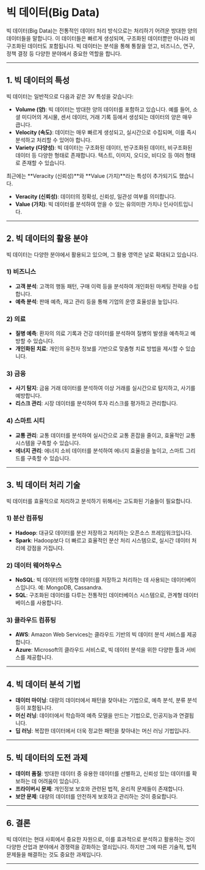 # 빅 데이터(Big Data)

빅 데이터(Big Data)는 전통적인 데이터 처리 방식으로는 처리하기 어려운 방대한 양의 데이터들을 말합니다. 이 데이터들은 빠르게 생성되며, 구조화된 데이터뿐만 아니라 비구조화된 데이터도 포함됩니다. 빅 데이터는 분석을 통해 통찰을 얻고, 비즈니스, 연구, 정책 결정 등 다양한 분야에서 중요한 역할을 합니다.

---

## 1. 빅 데이터의 특성

빅 데이터는 일반적으로 다음과 같은 3V 특성을 갖습니다:

- **Volume (양)**: 빅 데이터는 방대한 양의 데이터를 포함하고 있습니다. 예를 들어, 소셜 미디어의 게시물, 센서 데이터, 거래 기록 등에서 생성되는 데이터의 양은 매우 큽니다.
- **Velocity (속도)**: 데이터는 매우 빠르게 생성되고, 실시간으로 수집되며, 이를 즉시 분석하고 처리할 수 있어야 합니다.
- **Variety (다양성)**: 빅 데이터는 구조화된 데이터, 반구조화된 데이터, 비구조화된 데이터 등 다양한 형태로 존재합니다. 텍스트, 이미지, 오디오, 비디오 등 여러 형태로 존재할 수 있습니다.

최근에는 **Veracity (신뢰성)**와 **Value (가치)**라는 특성이 추가되기도 했습니다.

- **Veracity (신뢰성)**: 데이터의 정확성, 신뢰성, 일관성 여부를 의미합니다.
- **Value (가치)**: 빅 데이터를 분석하여 얻을 수 있는 유의미한 가치나 인사이트입니다.

---

## 2. 빅 데이터의 활용 분야

빅 데이터는 다양한 분야에서 활용되고 있으며, 그 활용 영역은 날로 확대되고 있습니다.

### 1) **비즈니스**
- **고객 분석**: 고객의 행동 패턴, 구매 이력 등을 분석하여 개인화된 마케팅 전략을 수립합니다.
- **예측 분석**: 판매 예측, 재고 관리 등을 통해 기업의 운영 효율성을 높입니다.

### 2) **의료**
- **질병 예측**: 환자의 의료 기록과 건강 데이터를 분석하여 질병의 발생을 예측하고 예방할 수 있습니다.
- **개인화된 치료**: 개인의 유전자 정보를 기반으로 맞춤형 치료 방법을 제시할 수 있습니다.

### 3) **금융**
- **사기 탐지**: 금융 거래 데이터를 분석하여 이상 거래를 실시간으로 탐지하고, 사기를 예방합니다.
- **리스크 관리**: 시장 데이터를 분석하여 투자 리스크를 평가하고 관리합니다.

### 4) **스마트 시티**
- **교통 관리**: 교통 데이터를 분석하여 실시간으로 교통 혼잡을 줄이고, 효율적인 교통 시스템을 구축할 수 있습니다.
- **에너지 관리**: 에너지 소비 데이터를 분석하여 에너지 효율성을 높이고, 스마트 그리드를 구축할 수 있습니다.

---

## 3. 빅 데이터 처리 기술

빅 데이터를 효율적으로 처리하고 분석하기 위해서는 고도화된 기술들이 필요합니다.

### 1) **분산 컴퓨팅**
- **Hadoop**: 대규모 데이터를 분산 저장하고 처리하는 오픈소스 프레임워크입니다.
- **Spark**: Hadoop보다 더 빠르고 효율적인 분산 처리 시스템으로, 실시간 데이터 처리에 강점을 가집니다.

### 2) **데이터 웨어하우스**
- **NoSQL**: 빅 데이터의 비정형 데이터를 저장하고 처리하는 데 사용되는 데이터베이스입니다. 예: MongoDB, Cassandra.
- **SQL**: 구조화된 데이터를 다루는 전통적인 데이터베이스 시스템으로, 관계형 데이터베이스를 사용합니다.

### 3) **클라우드 컴퓨팅**
- **AWS**: Amazon Web Services는 클라우드 기반의 빅 데이터 분석 서비스를 제공합니다.
- **Azure**: Microsoft의 클라우드 서비스로, 빅 데이터 분석을 위한 다양한 툴과 서비스를 제공합니다.

---

## 4. 빅 데이터 분석 기법

- **데이터 마이닝**: 대량의 데이터에서 패턴을 찾아내는 기법으로, 예측 분석, 분류 분석 등이 포함됩니다.
- **머신 러닝**: 데이터에서 학습하여 예측 모델을 만드는 기법으로, 인공지능과 연결됩니다.
- **딥 러닝**: 복잡한 데이터에서 더욱 정교한 패턴을 찾아내는 머신 러닝 기법입니다.

---

## 5. 빅 데이터의 도전 과제

- **데이터 품질**: 방대한 데이터 중 유용한 데이터를 선별하고, 신뢰성 있는 데이터를 확보하는 데 어려움이 있습니다.
- **프라이버시 문제**: 개인정보 보호와 관련된 법적, 윤리적 문제들이 존재합니다.
- **보안 문제**: 대량의 데이터를 안전하게 보호하고 관리하는 것이 중요합니다.

---

## 6. 결론

빅 데이터는 현대 사회에서 중요한 자원으로, 이를 효과적으로 분석하고 활용하는 것이 다양한 산업과 분야에서 경쟁력을 강화하는 열쇠입니다. 하지만 그에 따른 기술적, 법적 문제들을 해결하는 것도 중요한 과제입니다.

---
